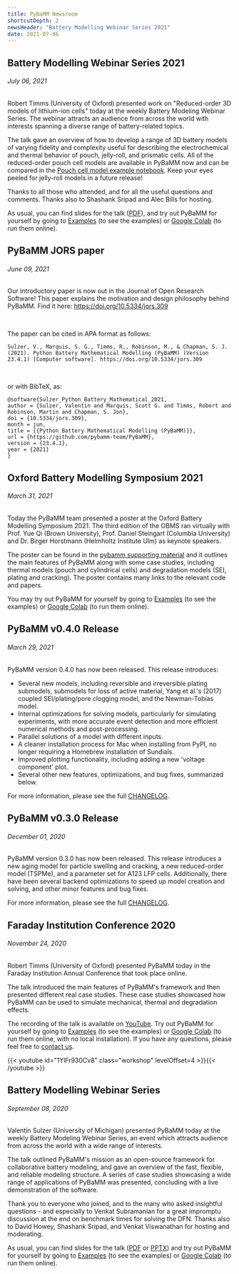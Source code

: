 ```yaml
---
title: PyBaMM Newsroom
shortcutDepth: 2
newsHeader: "Battery Modelling Webinar Series 2021"
date: 2021-07-06
---
```


<!-- Format for adding news is: -->
<!-- ## Title -->
<!-- ###### Date -->
<!-- Text -->

<!-- Change date and heading in YAML frontmatter for homepage -->

<!-- Note: follow reverse order while updating, sort in descending order of recency -->

## Battery Modelling Webinar Series 2021
###### July 06, 2021

Robert Timms (University of Oxford) presented work on "Reduced-order 3D models of lithium-ion cells" today at the weekly Battery Modeling Webinar Series. The webinar attracts an audience from across the world with interests spanning a diverse range of battery-related topics.

The talk gave an overview of how to develop a range of 3D battery models of varying fidelity and complexity useful for describing the electrochemical and thermal behavior of pouch, jelly-roll, and prismatic cells. All of the reduced-order pouch cell models are available in PyBaMM now and can be compared in the [Pouch cell model example notebook](https://docs.pybamm.org/en/latest/source/examples/notebooks/models/pouch-cell-model.html). Keep your eyes peeled for jelly-roll models in a future release!

Thanks to all those who attended, and for all the useful questions and comments. Thanks also to Shashank Sripad and Alec Bills for hosting.

As usual, you can find slides for the talk ([PDF](https://github.com/pybamm-team/pybamm-supporting-material/blob/master/2021-07-BMWS-slides/RT_BMWS_06July.pdf)), and try out PyBaMM for yourself by going to [Examples](https://github.com/pybamm-team/PyBaMM/tree/develop/examples/) (to see the
examples) or [Google Colab](https://colab.research.google.com/github/pybamm-team/PyBaMM/blob/develop) (to run them online).



## PyBaMM JORS paper
###### June 09, 2021

Our introductory paper is now out in the Journal of Open Research Software! This paper explains the motivation and design philosophy behind PyBaMM. Find it here: https://doi.org/10.5334/jors.309

&nbsp;

The paper can be cited in APA format as follows:

```
Sulzer, V., Marquis, S. G., Timms, R., Robinson, M., & Chapman, S. J. (2021). Python Battery Mathematical Modelling (PyBaMM) (Version 23.4.1) [Computer software]. https://doi.org/10.5334/jors.309
```

&nbsp;

or with BibTeX, as:

```
@software{Sulzer_Python_Battery_Mathematical_2021,
author = {Sulzer, Valentin and Marquis, Scott G. and Timms, Robert and Robinson, Martin and Chapman, S. Jon},
doi = {10.5334/jors.309},
month = jun,
title = {{Python Battery Mathematical Modelling (PyBaMM)}},
url = {https://github.com/pybamm-team/PyBaMM},
version = {23.4.1},
year = {2021}
}
```



## Oxford Battery Modelling Symposium 2021
###### March 31, 2021

Today the PyBaMM team presented a poster at the Oxford Battery Modelling Symposium 2021. The third edition of the OBMS ran virtually with Prof. Yue Qi (Brown University), Prof. Daniel Steingart (Columbia University) and Dr. Birger Horstmann (Helmholtz Institute Ulm) as keynote speakers.

The poster can be found in the [pybamm supporting material](https://github.com/pybamm-team/pybamm-supporting-material/blob/master/2021-03-OBMS-poster/OBMS21_pybamm.pdf) and it outlines the main features of PyBaMM along with some case studies, including thermal models (pouch and cylindrical cells) and degradation models (SEI, plating and cracking). The poster contains many links to the relevant code and papers.

You may try out PyBaMM for yourself by going to [Examples](https://github.com/pybamm-team/PyBaMM/tree/develop/examples/) (to see the examples) or [Google Colab](https://colab.research.google.com/github/pybamm-team/PyBaMM/blob/develop) (to run them online).



## PyBaMM v0.4.0 Release
###### March 29, 2021

PyBaMM version 0.4.0 has now been released. This release introduces:

* Several new models, including reversible and irreversible plating submodels, submodels for loss of active material, Yang et al.'s (2017) coupled SEI/plating/pore clogging model, and the Newman-Tobias model.
* Internal optimizations for solving models, particularly for simulating experiments, with more accurate event detection and more efficient numerical methods and post-processing.
* Parallel solutions of a model with different inputs.
* A cleaner installation process for Mac when installing from PyPI, no longer requiring a Homebrew installation of Sundials.
* Improved plotting functionality, including adding a new 'voltage component' plot.
* Several other new features, optimizations, and bug fixes, summarized below.

For more information, please see the full [CHANGELOG](https://github.com/pybamm-team/PyBaMM/blob/v0.4.0/CHANGELOG.md).



## PyBaMM v0.3.0 Release
###### December 01, 2020

PyBaMM version 0.3.0 has now been released. This release introduces a new aging model for particle swelling and cracking, a new reduced-order model (TSPMe), and a parameter set for A123 LFP cells. Additionally, there have been several backend optimizations to speed up model creation and solving, and other minor features and bug fixes.

For more information, please see the full [CHANGELOG](https://github.com/pybamm-team/PyBaMM/blob/v0.3.0/CHANGELOG.md).



## Faraday Institution Conference 2020
###### November 24, 2020

Robert Timms (University of Oxford) presented PyBaMM today in the Faraday Institution Annual Conference that took place online.

The talk introduced the main features of PyBaMM's framework and then presented different real case studies. These case studies showcased how PyBaMM can be used to simulate mechanical, thermal and degradation effects.

The recording of the talk is available on [YouTube](https://www.youtube.com/watch?v=1YlFr930Cv8&ab_channel=PyBaMM). Try out PyBaMM for yourself by going to [Examples](https://github.com/pybamm-team/PyBaMM/tree/develop/examples/) (to see the examples) or [Google Colab](https://colab.research.google.com/github/pybamm-team/PyBaMM/blob/develop) (to run them online, with no local installation). If you have any questions, please feel free to [contact us](/contact).

{{< youtube id="1YlFr930Cv8" class="workshop" levelOffset=4 >}}{{< /youtube >}}



## Battery Modelling Webinar Series
###### September 08, 2020

Valentin Sulzer (University of Michigan) presented PyBaMM today at the weekly
Battery Modeling Webinar Series, an event which attracts audience from across
the world with a wide range of interests.

The talk outlined PyBaMM's mission as an open-source framework for
collaborative battery modeling, and gave an overview of the fast, flexible, and
reliable modeling structure. A series of case studies showcasing a wide range
of applications of PyBaMM was presented, concluding with a live demonstration
of the software.

Thank you to everyone who joined, and to the many who asked insightful
questions - and especially to Venkat Subramanian for a great impromptu
discussion at the end on benchmark times for solving the DFN. Thanks also to
David Howey, Shashank Sripad, and Venkat Viswanathan for hosting and moderating.

As usual, you can find slides for the talk ([PDF](https://github.com/pybamm-team/pybamm-supporting-material/blob/master/2020-09-BMWS-slides/2020-09-BMWS-PyBaMM.pdf) or [PPTX](https://github.com/pybamm-team/pybamm-supporting-material/blob/master/2020-09-BMWS-slides/2020-09-BMWS-PyBaMM.pptx))
and try out PyBaMM for yourself by going to [Examples](https://github.com/pybamm-team/PyBaMM/tree/develop/examples/) (to see the
examples) or [Google Colab](https://colab.research.google.com/github/pybamm-team/PyBaMM/blob/develop) (to run them online).
